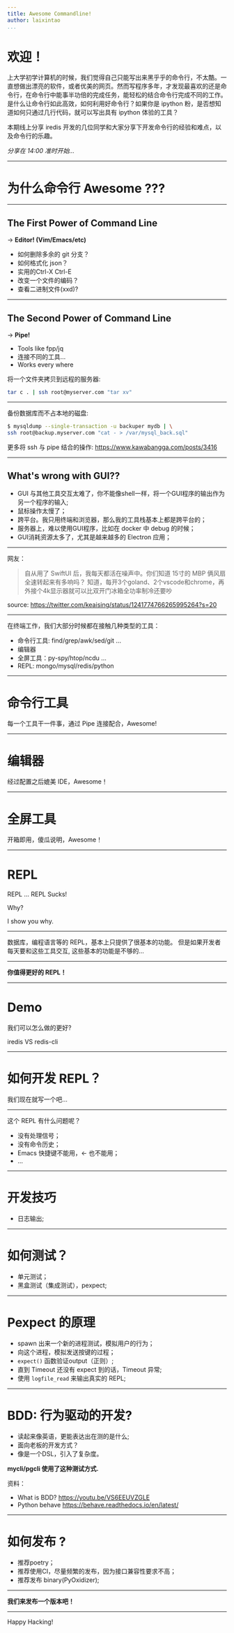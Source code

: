 ```yaml
---
title: Awesome Commandline!
author: laixintao
...
```


# 欢迎！


上大学初学计算机的时候，我们觉得自己只能写出来黑乎乎的命令行，不太酷。一直想做出漂亮的软件，或者优美的网页。然而写程序多年，才发现最喜欢的还是命令行，在命令行中能事半功倍的完成任务，能轻松的结合命令行完成不同的工作。是什么让命令行如此高效，如何利用好命令行？如果你是 ipython 粉，是否想知道如何只通过几行代码，就可以写出具有 ipython 体验的工具？

本期线上分享 iredis 开发的几位同学和大家分享下开发命令行的经验和难点，以及命令行的乐趣。

*分享在 14:00 准时开始...*

---

# 为什么命令行 Awesome ???

---

## The First Power of Command Line

-> **Editor! (Vim/Emacs/etc)**  

- 如何删除多余的 git 分支？
- 如何格式化 json？
- 实用的Ctrl-X Ctrl-E
- 改变一个文件的编码？
- 查看二进制文件(xxd)?

---

## The Second Power of Command Line

-> **Pipe!**

- Tools like fpp/jq
- 连接不同的工具...
- Works every where

将一个文件夹拷贝到远程的服务器:
```bash
tar c . | ssh root@myserver.com "tar xv"
```

---

备份数据库而不占本地的磁盘:

```bash
$ mysqldump --single-transaction -u backuper mydb | \
ssh root@backup.myserver.com "cat - > /var/mysql_back.sql"
```

更多将 ssh 与 pipe 结合的操作: <https://www.kawabangga.com/posts/3416>

---

## What's wrong with GUI??

- GUI 与其他工具交互太难了，你不能像shell一样，将一个GUI程序的输出作为另一个程序的输入;
- 鼠标操作太慢了；
- 跨平台。我只用终端和浏览器，那么我的工具栈基本上都是跨平台的；
- 服务器上，难以使用GUI程序，比如在 docker 中 debug 的时候；
- GUI消耗资源太多了，尤其是越来越多的 Electron 应用；

---

网友：

> 自从用了 SwiftUI 后，我每天都活在噪声中。你们知道 15寸的 MBP 俩风扇全速转起来有多响吗？
>  知道，每开3个goland、2个vscode和chrome，再外接个4k显示器就可以比双开门冰箱全功率制冷还要吵

source: <https://twitter.com/keaising/status/1241774766265995264?s=20>

---

在终端工作，我们大部分时候都在接触几种类型的工具：

- 命令行工具: find/grep/awk/sed/git ...
- 编辑器
- 全屏工具：py-spy/htop/ncdu …
- REPL: mongo/mysql/redis/python

---

# 命令行工具

每一个工具干一件事，通过 Pipe 连接配合，Awesome!

---

# 编辑器

经过配置之后媲美 IDE，Awesome！

---

# 全屏工具

开箱即用，傻瓜说明，Awesome！

---

# REPL

REPL … REPL Sucks!

Why?

I show you why.

---

数据库，编程语言等的 REPL，基本上只提供了很基本的功能。
但是如果开发者每天要和这些工具交互, 这些基本的功能是不够的...

---

**你值得更好的 REPL！**

---

# Demo

我们可以怎么做的更好?

iredis VS redis-cli

---

# 如何开发 REPL？

我们现在就写一个吧...

---

这个 REPL 有什么问题呢？

- 没有处理信号；
- 没有命令历史；
- Emacs 快捷键不能用，← 也不能用；
- …

---

# 开发技巧

- 日志输出;


---

# 如何测试？

- 单元测试；
- 黑盒测试（集成测试），pexpect;

---

# Pexpect 的原理

- spawn 出来一个新的进程测试，模拟用户的行为；
- 向这个进程，模拟发送按键的过程；
- `expect()` 函数验证output（正则）;
- 直到 Timeout 还没有 expect 到的话，Timeout 异常;
- 使用 `logfile_read` 来输出真实的 REPL;

---

# BDD: 行为驱动的开发?

- 读起来像英语，更能表达出在测的是什么;
- 面向老板的开发方式？
- 像是一个DSL，引入了复杂度。

**mycli/pgcli 使用了这种测试方式.**

资料：
- What is BDD? <https://youtu.be/VS6EEUVZGLE>
- Python behave <https://behave.readthedocs.io/en/latest/>

---

# 如何发布 ?

- 推荐poetry；
- 推荐使用CI，尽量频繁的发布，因为接口兼容性要求不高；
- 推荐发布 binary(PyOxidizer);

---

**我们来发布一个版本吧！**

---

Happy Hacking!

